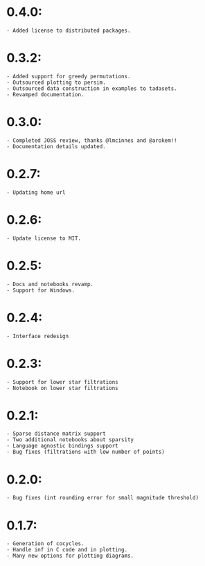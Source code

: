 # 0.4.0:
    - Added license to distributed packages.

# 0.3.2:
    - Added support for greedy permutations.
    - Outsourced plotting to persim.
    - Outsourced data construction in examples to tadasets.
    - Revamped documentation.

# 0.3.0:
    - Completed JOSS review, thanks @lmcinnes and @arokem!!
    - Documentation details updated.

# 0.2.7:
    - Updating home url

# 0.2.6:
    - Update license to MIT.

# 0.2.5:
    - Docs and notebooks revamp.
    - Support for Windows.

# 0.2.4:
    - Interface redesign

# 0.2.3:
    - Support for lower star filtrations
    - Notebook on lower star filtrations

# 0.2.1:
    - Sparse distance matrix support
    - Two additional notebooks about sparsity
    - Language agnostic bindings support
    - Bug fixes (filtrations with low number of points)

# 0.2.0:
    - Bug fixes (int rounding error for small magnitude threshold)

# 0.1.7:
    - Generation of cocycles.
    - Handle inf in C code and in plotting.
    - Many new options for plotting diagrams.
